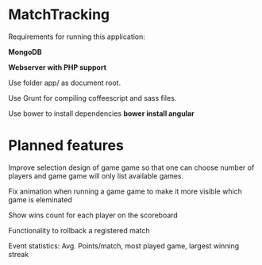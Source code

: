 <h1>MatchTracking</h1>

<p>Requirements for running this application:</p>

<p><b>MongoDB</b></p>
<p><b>Webserver with PHP support</b></p>

<p>Use folder app/ as document root. </p>

<p>Use Grunt for compiling coffeescript and sass files.</p>

<p>Use bower to install dependencies <b>bower install angular</b></p>

<h1>Planned features</h1>
<p><delete>Improve selection design of game game so that one can choose number of players and game game will only list available games.</delete></p>
<p>Fix animation when running a game game to make it more visible which game is eleminated</p>
<p>Show wins count for each player on the scoreboard</p>
<p>Functionality to rollback a registered match</p>
<p>Event statistics: Avg. Points/match, most played game, largest winning streak</p>
